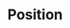 <script setup>
import TokensTable from '../../src/components/tokens/TokensTable.vue';
import { position } from 'design-tokens/dist/index.json';
</script>

# Position

<TokensTable
	:tokens="position"
	token-demo="PositionDemo"
/>

